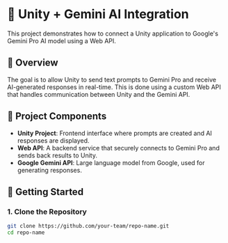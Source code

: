 # 🤖 Unity + Gemini AI Integration

This project demonstrates how to connect a Unity application to Google's Gemini Pro AI model using a Web API.

## 📌 Overview

The goal is to allow Unity to send text prompts to Gemini Pro and receive AI-generated responses in real-time. This is done using a custom Web API that handles communication between Unity and the Gemini API.

## 🧱 Project Components

- **Unity Project**: Frontend interface where prompts are created and AI responses are displayed.
- **Web API**: A backend service that securely connects to Gemini Pro and sends back results to Unity.
- **Google Gemini API**: Large language model from Google, used for generating responses.

## 🚀 Getting Started

### 1. Clone the Repository

```bash
git clone https://github.com/your-team/repo-name.git
cd repo-name

